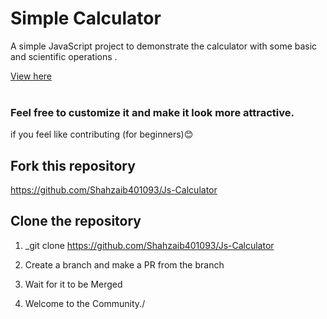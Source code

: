 # Simple Calculator

A simple JavaScript project to demonstrate the calculator with some basic and scientific operations .

[View here](https://shahzaib401093.github.io/Js-Calculator/) <br><br>

### Feel free to customize it and make it look more attractive.

if you feel like contributing (for beginners)😊

## Fork this repository
  
   https://github.com/Shahzaib401093/Js-Calculator
   
## Clone the repository

1. \_git clone https://github.com/Shahzaib401093/Js-Calculator

2. Create a branch and make a PR from the branch
3. Wait for it to be Merged
4. Welcome to the Community./
